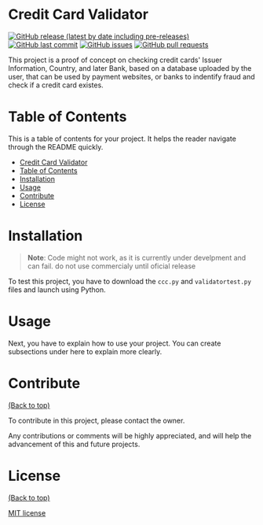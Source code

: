 
# Credit Card Validator

[![GitHub release (latest by date including pre-releases)](https://img.shields.io/github/v/release/navendu-pottekkat/awesome-readme?include_prereleases)](https://img.shields.io/github/v/release/navendu-pottekkat/awesome-readme?include_prereleases)
[![GitHub last commit](https://img.shields.io/github/last-commit/navendu-pottekkat/awesome-readme)](https://img.shields.io/github/last-commit/navendu-pottekkat/awesome-readme)
[![GitHub issues](https://img.shields.io/github/issues-raw/navendu-pottekkat/awesome-readme)](https://img.shields.io/github/issues-raw/navendu-pottekkat/awesome-readme)
[![GitHub pull requests](https://img.shields.io/github/issues-pr/navendu-pottekkat/awesome-readme)](https://img.shields.io/github/issues-pr/navendu-pottekkat/awesome-readme)

This project is a proof of concept on checking credit cards' Issuer Information, Country, and later Bank, based on a database uploaded by the user, that can be used by payment websites, or banks to indentify fraud and check if a credit card existes.

# Table of Contents

This is a table of contents for your project. It helps the reader navigate through the README quickly.
- [Credit Card Validator](#creditcardvalidator)
- [Table of Contents](#table-of-contents)
- [Installation](#installation)
- [Usage](#usage)
- [Contribute](#contribute)
- [License](#license)


# Installation

> **Note**: Code might not work, as it is currently under develpment and can fail. do not use commercialy until oficial release

To test this project, you have to download the `ccc.py` and `validatortest.py` files and launch using Python.



# Usage

Next, you have to explain how to use your project. You can create subsections under here to explain more clearly.


# Contribute
[(Back to top)](#table-of-contents)

To contribute in this project, please contact the owner.

Any contributions or comments will be highly appreciated, and will help the advancement of this and future projects.


# License
[(Back to top)](#table-of-contents)

[MIT license](./LICENSE)


